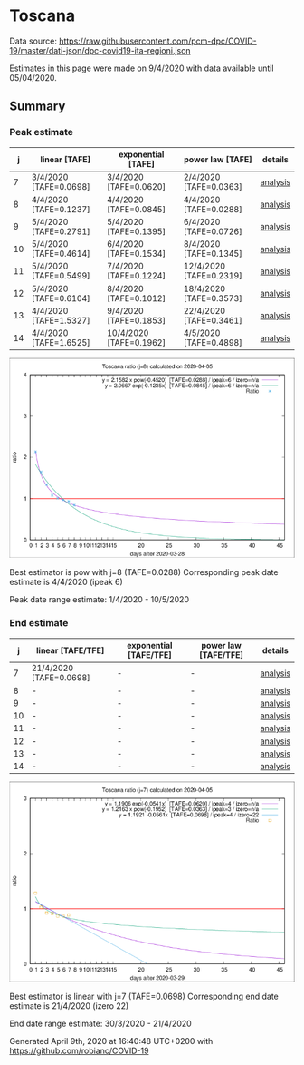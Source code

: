 # Toscana


Data source: https://raw.githubusercontent.com/pcm-dpc/COVID-19/master/dati-json/dpc-covid19-ita-regioni.json

Estimates in this page were made on 9/4/2020 with data available until 05/04/2020.


## Summary 

### Peak estimate 
|j|linear [TAFE]|exponential [TAFE]|power law [TAFE]|details|
|---|----|-----------|---------|-------|
|7|3/4/2020 [TAFE=0.0698]|3/4/2020 [TAFE=0.0620]|2/4/2020 [TAFE=0.0363]|[analysis](COVID-19_toscana_j7_2020-04-05.md)|
|8|4/4/2020 [TAFE=0.1237]|4/4/2020 [TAFE=0.0845]|4/4/2020 [TAFE=0.0288]|[analysis](COVID-19_toscana_j8_2020-04-05.md)|
|9|5/4/2020 [TAFE=0.2791]|5/4/2020 [TAFE=0.1395]|6/4/2020 [TAFE=0.0726]|[analysis](COVID-19_toscana_j9_2020-04-05.md)|
|10|5/4/2020 [TAFE=0.4614]|6/4/2020 [TAFE=0.1534]|8/4/2020 [TAFE=0.1345]|[analysis](COVID-19_toscana_j10_2020-04-05.md)|
|11|5/4/2020 [TAFE=0.5499]|7/4/2020 [TAFE=0.1224]|12/4/2020 [TAFE=0.2319]|[analysis](COVID-19_toscana_j11_2020-04-05.md)|
|12|5/4/2020 [TAFE=0.6104]|8/4/2020 [TAFE=0.1012]|18/4/2020 [TAFE=0.3573]|[analysis](COVID-19_toscana_j12_2020-04-05.md)|
|13|4/4/2020 [TAFE=1.5327]|9/4/2020 [TAFE=0.1853]|22/4/2020 [TAFE=0.3461]|[analysis](COVID-19_toscana_j13_2020-04-05.md)|
|14|4/4/2020 [TAFE=1.6525]|10/4/2020 [TAFE=0.1962]|4/5/2020 [TAFE=0.4898]|[analysis](COVID-19_toscana_j14_2020-04-05.md)|

![best peak estimate](COVID-19_toscana_j8_2020-04-05.png)

Best estimator is pow with j=8 (TAFE=0.0288)
Corresponding peak date estimate is 4/4/2020 (ipeak 6)


Peak date range estimate: 1/4/2020 - 10/5/2020

### End estimate 
|j|linear [TAFE/TFE]|exponential [TAFE/TFE]|power law [TAFE/TFE]|details|
|---|----|-----------|---------|-------|
|7|21/4/2020 [TAFE=0.0698]|-|-|[analysis](COVID-19_toscana_j7_2020-04-05.md)|
|8|-|-|-|[analysis](COVID-19_toscana_j8_2020-04-05.md)|
|9|-|-|-|[analysis](COVID-19_toscana_j9_2020-04-05.md)|
|10|-|-|-|[analysis](COVID-19_toscana_j10_2020-04-05.md)|
|11|-|-|-|[analysis](COVID-19_toscana_j11_2020-04-05.md)|
|12|-|-|-|[analysis](COVID-19_toscana_j12_2020-04-05.md)|
|13|-|-|-|[analysis](COVID-19_toscana_j13_2020-04-05.md)|
|14|-|-|-|[analysis](COVID-19_toscana_j14_2020-04-05.md)|

![best zero estimate](COVID-19_toscana_j7_2020-04-05.png)

Best estimator is linear with j=7 (TAFE=0.0698)
Corresponding end date estimate is 21/4/2020 (izero 22)


End date range estimate: 30/3/2020 - 21/4/2020

Generated April 9th, 2020 at 16:40:48 UTC+0200 with https://github.com/robianc/COVID-19
